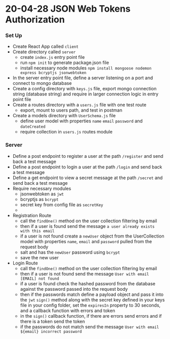 # 20-04-28 JSON Web Tokens Authorization

### Set Up
- Create React App called `client`
- Create directory called `server`
    - create `index.js` entry point file
    - run `npm init` to generate package.json file
    - install necessary node modules `npm install mongoose nodemon express bcryptjs jsonwebtoken` 
- In the server entry point file, define a server listening on a port and connect to mongo database
- Create a config directory with `keys.js` file, export mongo connection string (database string) and require in larger connection logic in entry point file 
- Create a routes directory with a `users.js` file with one test route
    - export, mount to users path, and test in postman
- Create a models directory with `UserSchema.js` file
    - define user model with properties `name` `email` `password` and `dateCreated`
    - require collection in `users.js` routes module

### Server
- Define a post endpoint to register a user at the path `/register` and send back a test message
- Define a post endpoint to login a user at the path `/login` and send back a test message
- Define a get endpoint to view a secret message at the path `/secret` and send back a test message
- Require necessary modules 
    - jsonwebtoken as `jwt`
    - bcryptjs as `bcrypt`
    - secret key from config file as `secretKey`
    - 
- Registration Route
    - call the `findOne()` method on the user collection filtering by email
    - then if a user is found send the message `a user already exists with this email`
    - if a user is not found create a `newUser` object from the UserCollection model with properties `name`, `email` and `password` pulled from the request body
    - salt and has the `newUser` password using `bcrypt`
    - save the new user
- Login Route
    - call the `findOne()` method on the user collection filtering by email
    - then if a user is not found send the message `User with email [EMAIL] not found`
    - if a user is found check the hashed password from the database against the password passed into the request body
    - then if the passwords match define a payload object and pass it into the `jwt` `sign()` method along with the secret key defined in your keys file in your config folder, set the `expiresIn` property to 30 seconds, and a callback function with errors and token
    - in the `sign()` callback function, if there are errors send errors and if there is a token send the token
    - if the passwords do not match send the message `User with email ${email} incorrect password`
